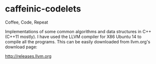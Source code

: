 # caffeinic-codelets
Coffee, Code, Repeat

Implementations of some common algorithms and data structures in C++ (C++11
mostly). I have used the LLVM compiler for X86 Ubuntu 14 to compile all the
programs. This can be easily downloaded from llvm.org's download page:

http://releases.llvm.org
